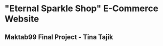 <div flex-column justify-center items-center><h1 text-center>"Eternal Sparkle Shop" E-Commerce Website</h1><h2 text-center>Maktab99 Final Project - Tina Tajik</h2></div>

 
